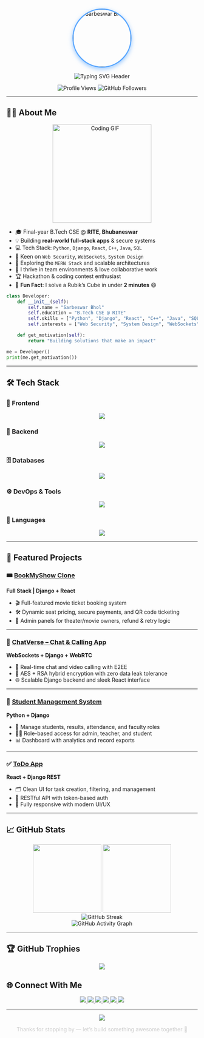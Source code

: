 <!-- PROFILE HEADER -->
<p align="center">
  <img src="https://github.com/sarbeswarbhol.png" width="150" height="150" alt="Sarbeswar Bhol"
       style="border-radius: 50%; border: 3px solid #58A6FF; box-shadow: 0 4px 12px rgba(88, 166, 255, 0.6);" />
</p>

<p align="center">
  <img src="https://readme-typing-svg.herokuapp.com?font=Fira+Code&weight=600&size=26&duration=4000&pause=1000&color=58A6FF&center=true&vCenter=true&width=800&height=100&lines=✨+Hey+there!+I'm+Sarbeswar+Bhol+👋;Full+Stack+Developer+🧑‍💻;Security+Enthusiast+🛡️;Tech+Explorer+🌐" alt="Typing SVG Header" />
</p>

<p align="center">
  <img src="https://komarev.com/ghpvc/?username=sarbeswarbhol&label=Profile+Views&color=58A6FF&style=flat-square" alt="Profile Views" />
  <img src="https://img.shields.io/github/followers/sarbeswarbhol?label=Followers&style=social&logo=github" alt="GitHub Followers" />
</p>

---


## 👨‍💻 About Me
<p align="center">
  <img src="https://media.giphy.com/media/L1R1tvI9svkIWwpVYr/giphy.gif" width="260px" alt="Coding GIF" />
</p>

<ul>
  <li>🎓 Final-year B.Tech CSE @ <strong>RITE, Bhubaneswar</strong></li>
  <li>💡 Building <strong>real-world full-stack apps</strong> & secure systems</li>
  <li>💻 Tech Stack: <code>Python</code>, <code>Django</code>, <code>React</code>, <code>C++</code>, <code>Java</code>, <code>SQL</code></li>
  <li>🔐 Keen on <code>Web Security</code>, <code>WebSockets</code>, <code>System Design</code></li>
  <li>🚀 Exploring the <code>MERN Stack</code> and scalable architectures</li>
  <li>🤝 I thrive in team environments & love collaborative work</li>
  <li>🏆 Hackathon & coding contest enthusiast</li>
  <li>🎯 <strong>Fun Fact</strong>: I solve a Rubik’s Cube in under <strong>2 minutes</strong> 😄</li>
</ul>




```python
class Developer:
    def __init__(self):
        self.name = "Sarbeswar Bhol"
        self.education = "B.Tech CSE @ RITE"
        self.skills = ["Python", "Django", "React", "C++", "Java", "SQL"]
        self.interests = ["Web Security", "System Design", "WebSockets"]

    def get_motivation(self):
        return "Building solutions that make an impact"

me = Developer()
print(me.get_motivation())
````

---

## 🛠 Tech Stack

### 🚀 Frontend

<p align="center">
  <img src="https://skillicons.dev/icons?i=react,tailwind,html,css,js" />
</p>

### 🔧 Backend

<p align="center">
  <img src="https://skillicons.dev/icons?i=python,django,nodejs,express,flask" />
</p>

### 🗄️ Databases

<p align="center">
  <img src="https://skillicons.dev/icons?i=mongodb,mysql,postgres,sqlite,firebase" />
</p>

### ⚙️ DevOps & Tools

<p align="center">
  <img src="https://skillicons.dev/icons?i=docker,git,aws,heroku,vercel" />
</p>

### 💬 Languages

<p align="center">
  <img src="https://skillicons.dev/icons?i=python,java,c,cpp,js" />
</p>

---

## 🚀 Featured Projects

### 🎟️ [BookMyShow Clone](https://github.com/sarbeswarbhol/bookmyshow-clone)

**Full Stack | Django + React**

* 🎬 Full-featured movie ticket booking system
* 🛠️ Dynamic seat pricing, secure payments, and QR code ticketing
* 👥 Admin panels for theater/movie owners, refund & retry logic

---

### 💬 [ChatVerse – Chat & Calling App](https://github.com/sarbeswarbhol/chatverse)

**WebSockets + Django + WebRTC**

* 💬 Real-time chat and video calling with E2EE
* 🔐 AES + RSA hybrid encryption with zero data leak tolerance
* 🌐 Scalable Django backend and sleek React interface

---

### 🏫 [Student Management System](https://github.com/sarbeswarbhol/Student-Management)

**Python + Django**

* 🏫 Manage students, results, attendance, and faculty roles
* 🧑‍🏫 Role-based access for admin, teacher, and student
* 📊 Dashboard with analytics and record exports

---

### ✅ [ToDo App](https://github.com/sarbeswarbhol/Todo-app)

**React + Django REST**

* 🗂️ Clean UI for task creation, filtering, and management
* 🔄 RESTful API with token-based auth
* 📱 Fully responsive with modern UI/UX

---

## 📈 GitHub Stats

<!-- GitHub Stats & Top Languages -->
<div align="center">

  <img height="180em" src="https://github-readme-stats.vercel.app/api?username=sarbeswarbhol&show_icons=true&theme=radical&include_all_commits=true&count_private=true" />
  <img height="180em" src="https://github-readme-stats.vercel.app/api/top-langs/?username=sarbeswarbhol&layout=compact&langs_count=8&theme=radical" />

</div>

<!-- GitHub Streak -->
<div align="center">

  <img src="https://github-readme-streak-stats.herokuapp.com/?user=sarbeswarbhol&theme=radical" alt="GitHub Streak"/>

</div>

<!-- GitHub Activity Graph -->
<div align="center">

  <img src="https://github-readme-activity-graph.vercel.app/graph?username=sarbeswarbhol&theme=radical&bg_color=1a1b27&color=E5E5E5&line=F85A40&point=FFB86C" alt="GitHub Activity Graph"/>

</div>

---
## 🏆 GitHub Trophies

<p align="center">
  <img src="https://github-profile-trophy.vercel.app/?username=sarbeswarbhol&theme=algolia&margin-w=10&no-bg=true&no-frame=true" />
</p>



## 🌐 Connect With Me

<p align="center">
  <a href="https://sarbeswarbhol.github.io/my-portfolio/" target="_blank">
    <img src="https://img.shields.io/badge/Portfolio-4285F4?style=for-the-badge&logo=google-chrome&logoColor=white" />
  </a>
  <a href="https://linkedin.com/in/sarbeswarbhol" target="_blank">
    <img src="https://img.shields.io/badge/LinkedIn-0077B5?style=for-the-badge&logo=linkedin&logoColor=white" />
  </a>
  <a href="https://twitter.com/bholsarbeswar" target="_blank">
    <img src="https://img.shields.io/badge/Twitter-1DA1F2?style=for-the-badge&logo=twitter&logoColor=white" />
  </a>
  <a href="mailto:work.sarbeswarbhol@gmail.com">
    <img src="https://img.shields.io/badge/Gmail-D14836?style=for-the-badge&logo=gmail&logoColor=white" />
  </a>
  <a href="https://leetcode.com/sarbeswarbhol/" target="_blank">
    <img src="https://img.shields.io/badge/LeetCode-FFA116?style=for-the-badge&logo=LeetCode&logoColor=black" />
  </a>
  <a href="https://github.com/sarbeswarbhol" target="_blank">
    <img src="https://img.shields.io/badge/GitHub-100000?style=for-the-badge&logo=github&logoColor=white" />
  </a>
</p>

---

<div align="center">
  <img src="https://capsule-render.vercel.app/api?type=waving&color=58A6FF&height=120&section=footer"/>
  <p style="font-size: 14px; color: #ccc;">
    Thanks for stopping by — let’s build something awesome together 💙
  </p>
</div>
